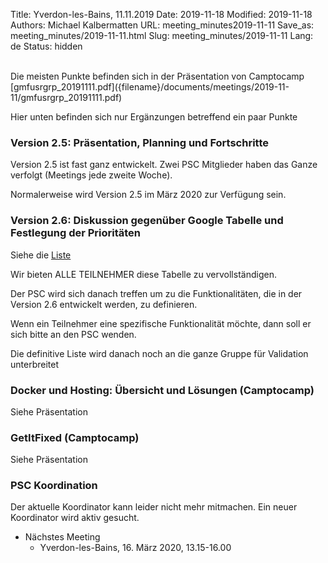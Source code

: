 Title: Yverdon-les-Bains, 11.11.2019
Date: 2019-11-18
Modified: 2019-11-18
Authors: Michael Kalbermatten
URL: meeting_minutes2019-11-11
Save_as: meeting_minutes/2019-11-11.html
Slug: meeting_minutes/2019-11-11
Lang: de
Status: hidden

<br />
Die meisten Punkte befinden sich in der Präsentation von Camptocamp [gmfusrgrp_20191111.pdf]({filename}/documents/meetings/2019-11-11/gmfusrgrp_20191111.pdf)

Hier unten befinden sich nur Ergänzungen betreffend ein paar Punkte

### Version 2.5: Präsentation, Planning und Fortschritte

Version 2.5 ist fast ganz entwickelt. Zwei PSC Mitglieder haben das Ganze verfolgt (Meetings jede zweite Woche).

Normalerweise wird Version 2.5 im März 2020 zur Verfügung sein.

### Version 2.6: Diskussion gegenüber Google Tabelle und Festlegung der Prioritäten

Siehe die [Liste](https://docs.google.com/spreadsheets/d/1AGmHEVAyLqPYGOFDgrR_ocHZcEGF-mwdulH9EFQYylY/edit#gid=1898375252)

Wir bieten ALLE TEILNEHMER diese Tabelle zu vervollständigen.

Der PSC wird sich danach treffen um zu die Funktionalitäten, die in der Version 2.6 entwickelt werden, zu definieren.

Wenn ein Teilnehmer eine spezifische Funktionalität möchte, dann soll er sich bitte an den PSC wenden.

Die definitive Liste wird danach noch an die ganze Gruppe für Validation unterbreitet

### Docker und Hosting: Übersicht und Lösungen (Camptocamp)

Siehe Präsentation

###	GetItFixed (Camptocamp)

Siehe Präsentation

###	PSC Koordination

Der aktuelle Koordinator kann leider nicht mehr mitmachen. Ein neuer Koordinator wird aktiv gesucht.

* Nächstes Meeting
    * Yverdon-les-Bains, 16. März 2020, 13.15-16.00

